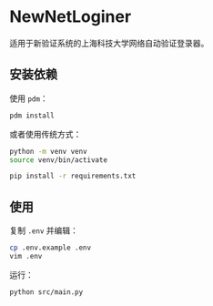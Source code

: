 # NewNetLoginer

适用于新验证系统的上海科技大学网络自动验证登录器。

## 安装依赖

使用 `pdm`：

```bash
pdm install
```

或者使用传统方式：

```bash
python -m venv venv
source venv/bin/activate
```

```bash
pip install -r requirements.txt
```

## 使用

复制 `.env` 并编辑：

```bash
cp .env.example .env
vim .env
```

运行：

```bash
python src/main.py
```
